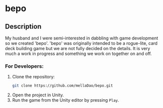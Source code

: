 # bepo

## Description 
My husband and I were semi-interested in dabbling with game development so we created 'bepo'. 
'bepo' was originally intended to be a rogue-lite, card deck building game but we are not fully decided on the details. 
It is very much a work in progress and something we work on together on and off.

### For Developers:
1. Clone the repository:
   ```bash
   git clone https://github.com/mellaDao/bepo.git
   ```
2. Open the project in Unity.
3. Run the game from the Unity editor by pressing `Play`.
